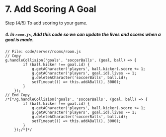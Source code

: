 # 7. Add Scoring A Goal

Step (4/5) To add scoring to your game. 

##### 4. In `room.js`, Add this code so we can update the lives and scores when a goal is made.

```
// File: code/server/rooms/room.js
// Copy 
g.handleCollision('goals', 'soccerBalls', (goal, ball) => {
		if (ball.kicker !== goal.id) {
			g.getACharacter('players', ball.kicker).score += 1;
			g.getACharacter('players', goal.id).lives -= 1;
			g.deleteACharacter('soccerBalls', ball.id);
			setTimeout(() => this.addABall(), 3000);
		}
	});
// End Copy
/*[*/g.handleCollision('goals', 'soccerBalls', (goal, ball) => {
		if (ball.kicker !== goal.id) {
			g.getACharacter('players', ball.kicker).score += 1;
			g.getACharacter('players', goal.id).lives -= 1;
			g.deleteACharacter('soccerBalls', ball.id);
			setTimeout(() => this.addABall(), 3000);
		}
	});/*]*/
```
